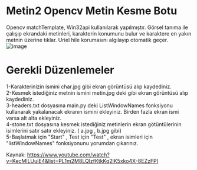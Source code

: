 # Metin2 Opencv Metin Kesme Botu

Opencv matchTemplate, Win32api kullanılarak yapılmıştır. Görsel tanıma ile çalışıp ekrandaki metinleri, karakterin konumunu bulur ve karaktere en yakın metnin üzerine tıklar. Uriel hile korumasını algılayıp otomatik geçer.<br>
![image](https://user-images.githubusercontent.com/72533615/191083335-53546aa4-e576-4632-a2bb-0f9b36bc1321.png)



# Gerekli Düzenlemeler

1-Karakterinizin ismini char.jpg gibi ekran görüntüsü alıp kaydediniz. <br>
2-Kesmek istediğiniz metnin ismini metin.jpg deki gibi ekran görüntüsü alıp kaydediniz.<br>
3-headers.txt dosyasına main.py deki ListWindowNames fonksiyonu kullanarak yakalanacak ekranın ismini ekleyiniz. Birden fazla ekran ismi varsa alt alta ekleyiniz.<br>
4-stone.txt dosyasına kesmek istediğiniz metinlerin ekran götüntülerinin isimlerini satır satır ekleyiniz. ( a.jpg , b.jpg gibi)<br>
5-Başlatmak için "Start" , Test için "Test" , ekran isimleri için "listWindowNames" fonksiyonunu yorumdan çıkarınız.<br>


Kaynak:
https://www.youtube.com/watch?v=KecMlLUuiE4&list=PL1m2M8LQlzfKtkKq2lK5xko4X-8EZzFPI
